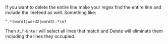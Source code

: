 If you want to delete the entire line make your regex find the entire line and include the linefeed as well. Something like:
```
^.*(word1|word2|word3).*\n?
```
Then ```ALT-Enter``` will select all lines that match and Delete will eliminate them including the lines they occupied.